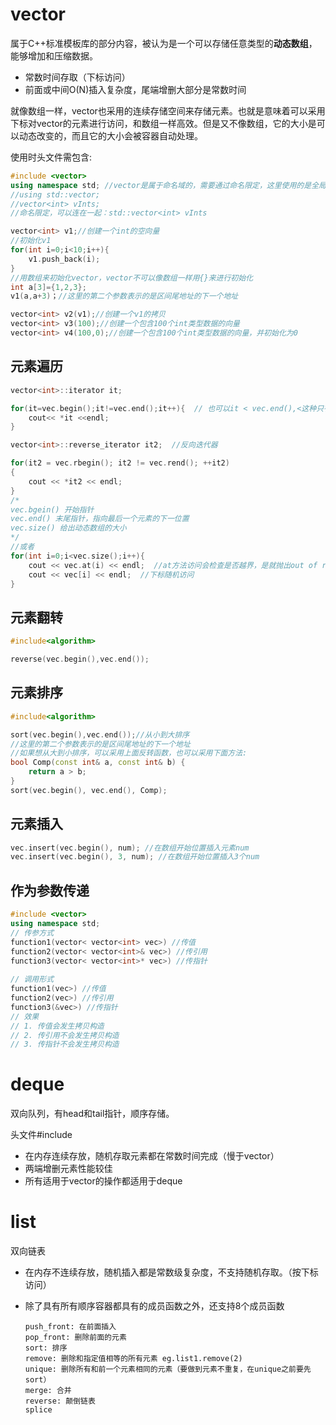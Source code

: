 # vector

属于C++标准模板库的部分内容，被认为是一个可以存储任意类型的**动态数组**，能够增加和压缩数据。

- 常数时间存取（下标访问）
- 前面或中间O(N)插入复杂度，尾端增删大部分是常数时间

就像数组一样，vector也采用的连续存储空间来存储元素。也就是意味着可以采用下标对vector的元素进行访问，和数组一样高效。但是又不像数组，它的大小是可以动态改变的，而且它的大小会被容器自动处理。

使用时头文件需包含:

```c++
#include <vector>
using namespace std; //vector是属于命名域的，需要通过命名限定，这里使用的是全局命名域方式（建议）
//using std::vector;
//vector<int> vInts;
//命名限定，可以连在一起：std::vector<int> vInts

vector<int> v1;//创建一个int的空向量
//初始化v1
for(int i=0;i<10;i++){
    v1.push_back(i);
}
//用数组来初始化vector，vector不可以像数组一样用{}来进行初始化
int a[3]={1,2,3};
v1(a,a+3)；//这里的第二个参数表示的是区间尾地址的下一个地址

vector<int> v2(v1);//创建一个v1的拷贝
vector<int> v3(100);//创建一个包含100个int类型数据的向量
vector<int> v4(100,0);//创建一个包含100个int类型数据的向量，并初始化为0
```

## **元素遍历**

```C
vector<int>::iterator it;

for(it=vec.begin();it!=vec.end();it++){  // 也可以it < vec.end(),<这种只有随机迭代器才可以用
    cout<< *it <<endl;
}

vector<int>::reverse_iterator it2;  //反向迭代器

for(it2 = vec.rbegin(); it2 != vec.rend(); ++it2)
{
    cout << *it2 << endl;
}
/*
vec.bgein() 开始指针
vec.end() 末尾指针，指向最后一个元素的下一位置
vec.size() 给出动态数组的大小
*/
//或者
for(int i=0;i<vec.size();i++){
    cout << vec.at(i) << endl;  //at方法访问会检查是否越界，是就抛出out of range异常,下标访问不会检查。
    cout << vec[i] << endl;  //下标随机访问
}
```

## **元素翻转**

```c++
#include<algorithm>

reverse(vec.begin(),vec.end());
```

## **元素排序**

```c++
#include<algorithm>

sort(vec.begin(),vec.end());//从小到大排序
//这里的第二个参数表示的是区间尾地址的下一个地址
//如果想从大到小排序，可以采用上面反转函数，也可以采用下面方法:
bool Comp(const int& a, const int& b) {
    return a > b;
}
sort(vec.begin(), vec.end(), Comp);
```

## 元素插入

```c++
vec.insert(vec.begin(), num); //在数组开始位置插入元素num
vec.insert(vec.begin(), 3, num); //在数组开始位置插入3个num
```

## 作为参数传递

```c++
#include <vector>
using namespace std;
// 传参方式
function1(vector< vector<int> vec>) //传值
function2(vector< vector<int>& vec>) //传引用
function3(vector< vector<int>* vec>) //传指针
    
// 调用形式
function1(vec>) //传值
function2(vec>) //传引用
function3(&vec>) //传指针
// 效果
// 1. 传值会发生拷贝构造
// 2. 传引用不会发生拷贝构造
// 3. 传指针不会发生拷贝构造
```

# deque  

双向队列，有head和tail指针，顺序存储。

头文件#include <deque>

- 在内存连续存放，随机存取元素都在常数时间完成（慢于vector）
- 两端增删元素性能较佳
- 所有适用于vector的操作都适用于deque

# list

双向链表

- 在内存不连续存放，随机插入都是常数级复杂度，不支持随机存取。（按下标访问）

- 除了具有所有顺序容器都具有的成员函数之外，还支持8个成员函数

  ```
  push_front: 在前面插入
  pop_front: 删除前面的元素
  sort: 排序
  remove: 删除和指定值相等的所有元素 eg.list1.remove(2)
  unique: 删除所有和前一个元素相同的元素（要做到元素不重复，在unique之前要先sort）
  merge: 合并
  reverse: 颠倒链表
  splice
  ```

  

















